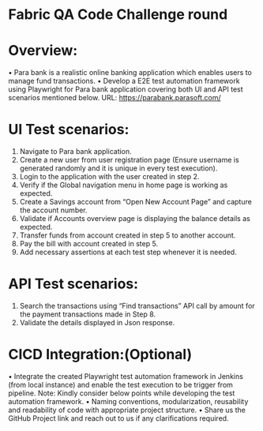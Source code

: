 # Fabric QA Code Challenge round

# Overview:
• Para bank is a realistic online banking application which enables users to manage fund transactions.
• Develop a E2E test automation framework using Playwright for Para bank application covering both UI and API test
scenarios mentioned below.
URL: https://parabank.parasoft.com/

# UI Test scenarios:
1. Navigate to Para bank application.
2. Create a new user from user registration page (Ensure username is generated randomly and it is unique in every test
execution).
3. Login to the application with the user created in step 2.
4. Verify if the Global navigation menu in home page is working as expected.
5. Create a Savings account from “Open New Account Page” and capture the account number.
6. Validate if Accounts overview page is displaying the balance details as expected.
7. Transfer funds from account created in step 5 to another account.
8. Pay the bill with account created in step 5.
9. Add necessary assertions at each test step whenever it is needed.

# API Test scenarios:
1. Search the transactions using “Find transactions” API call by amount for the payment transactions made in Step 8.
2. Validate the details displayed in Json response.



# CICD Integration:(Optional)
• Integrate the created Playwright test automation framework in Jenkins (from local instance)
and enable the test execution to be trigger from pipeline.
Note: Kindly consider below points while developing the test automation framework.
• Naming conventions, modularization, reusability and readability of code with appropriate
project structure.
• Share us the GitHub Project link and reach out to us if any clarifications required.